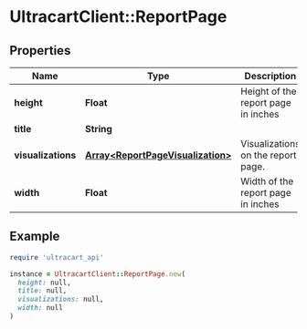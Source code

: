 # UltracartClient::ReportPage

## Properties

| Name | Type | Description | Notes |
| ---- | ---- | ----------- | ----- |
| **height** | **Float** | Height of the report page in inches | [optional] |
| **title** | **String** |  | [optional] |
| **visualizations** | [**Array&lt;ReportPageVisualization&gt;**](ReportPageVisualization.md) | Visualizations on the report page. | [optional] |
| **width** | **Float** | Width of the report page in inches | [optional] |

## Example

```ruby
require 'ultracart_api'

instance = UltracartClient::ReportPage.new(
  height: null,
  title: null,
  visualizations: null,
  width: null
)
```

